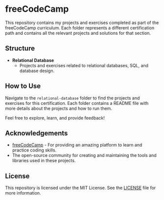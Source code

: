 # freeCodeCamp

This repository contains my projects and exercises completed as part of the freeCodeCamp curriculum. Each folder represents a different certification path and contains all the relevant projects and solutions for that section.

## Structure

- **Relational Database**
  - Projects and exercises related to relational databases, SQL, and database design.

## How to Use

Navigate to the `relational-database` folder to find the projects and exercises for this certification. Each folder contains a README file with more details about the projects and how to run them.

Feel free to explore, learn, and provide feedback!

## Acknowledgements

- [freeCodeCamp](https://www.freecodecamp.org/) - For providing an amazing platform to learn and practice coding skills.
- The open-source community for creating and maintaining the tools and libraries used in these projects.

## License

This repository is licensed under the MIT License. See the [LICENSE](LICENSE) file for more information.